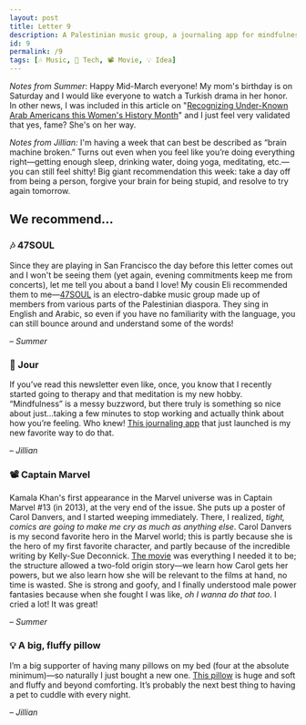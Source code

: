 ```yaml
---
layout: post
title: Letter 9
description: A Palestinian music group, a journaling app for mindfulness, a Marvel movie that you should definitely see, and a big, fluffy pillow.
id: 9
permalink: /9
tags: [🎶 Music, 📱 Tech, 📽️ Movie, 💡 Idea]
---
```


_Notes from Summer_: Happy Mid-March everyone! My mom's birthday is on Saturday and I would like everyone to watch a Turkish drama in her honor. In other news, I was included in this article on "[Recognizing Under-Known Arab Americans this Women's History Month](https://www.arabamerica.com/recognizing-under-known-arab-americans-this-womens-history-month/)" and I just feel very validated that yes, fame? She's on her way.

*Notes from Jillian:* I'm having a week that can best be described as “brain machine broken.” Turns out even when you feel like you’re doing everything right—getting enough sleep, drinking water, doing yoga, meditating, etc.—you can still feel shitty! Big giant recommendation this week: take a day off from being a person, forgive your brain for being stupid, and resolve to try again tomorrow.

## We recommend…

### 🎶 47SOUL

Since they are playing in San Francisco the day before this letter comes out and I won't be seeing them (yet again, evening commitments keep me from concerts), let me tell you about a band I love! My cousin Eli recommended them to me—[47SOUL](https://open.spotify.com/artist/5nxFmhSekt9Acn4tWZxGge?autoplay=true&v=A) is an electro-dabke music group made up of members from various parts of the Palestinian diaspora. They sing in English and Arabic, so even if you have no familiarity with the language, you can still bounce around and understand some of the words!

– _Summer_

### 📱 Jour
If you’ve read this newsletter even like, once, you know that I recently started going to therapy and that meditation is my new hobby. “Mindfulness” is a messy buzzword, but there truly is something so nice about just...taking a few minutes to stop working and actually think about how you’re feeling. Who knew! [This journaling app](https://itunes.apple.com/us/app/jour-guided-journaling/id1439590239) that just launched is my new favorite way to do that.

– _Jillian_

### 📽️ Captain Marvel

Kamala Khan's first appearance in the Marvel universe was in Captain Marvel #13 (in 2013), at the very end of the issue. She puts up a poster of Carol Danvers, and I started weeping immediately. There, I realized, _tight, comics are going to make me cry as much as anything else_. Carol Danvers is my second favorite hero in the Marvel world; this is partly because she is the hero of my first favorite character, and partly because of the incredible writing by Kelly-Sue Deconnick. [The movie](https://www.imdb.com/title/tt4154664/) was everything I needed it to be; the structure allowed a two-fold origin story—we learn how Carol gets her powers, but we also learn how she will be relevant to the films at hand, no time is wasted. She is strong and goofy, and I finally understood male power fantasies because when she fought I was like, _oh I wanna do that too_. I cried a lot! It was great!

– _Summer_

### 💡 A big, fluffy pillow
I’m a big supporter of having many pillows on my bed (four at the absolute minimum)—so naturally I just bought a new one. [This pillow](https://www.urbanoutfitters.com/shop/amped-fleece-oversized-pillow?category=decorative-pillows-throw-blankets&color=016&quantity=1&size=26X26&type=REGULAR) is huge and soft and fluffy and beyond comforting. It’s probably the next best thing to having a pet to cuddle with every night.

– _Jillian_
